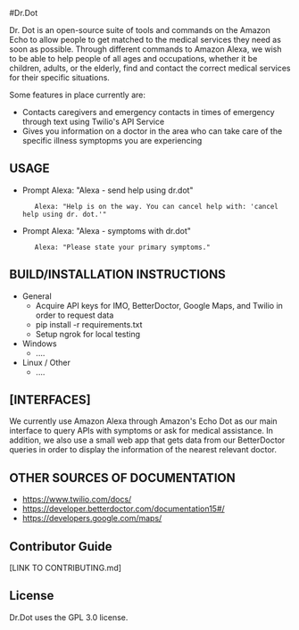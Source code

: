 #Dr.Dot

Dr. Dot is an open-source suite of tools and commands on the Amazon Echo to allow people to get matched to the medical services they need as soon as possible. Through different commands to Amazon Alexa, we wish to be able to help people of all ages and occupations, whether it be children, adults, or the elderly, find and contact the correct medical services for their specific situations.

Some features in place currently are:
  * Contacts caregivers and emergency contacts in times of emergency through text using Twilio's API Service
  * Gives you information on a doctor in the area who can take care of the specific illness symptopms you are experiencing

## USAGE
  * Prompt Alexa: "Alexa - send help using dr.dot"
  
           Alexa: "Help is on the way. You can cancel help with: 'cancel help using dr. dot.'"
  * Prompt Alexa: "Alexa - symptoms with dr.dot" 
  
           Alexa: "Please state your primary symptoms."
  
## BUILD/INSTALLATION INSTRUCTIONS
  * General
    * Acquire API keys for IMO, BetterDoctor, Google Maps, and Twilio in order to request data
    * pip install -r requirements.txt
    * Setup ngrok for local testing
  * Windows
    * ....
  * Linux / Other
    * ....

## [INTERFACES]
We currently use Amazon Alexa through Amazon's Echo Dot as our main interface to query APIs with symptoms or ask for medical assistance.
In addition, we also use a small web app that gets data from our BetterDoctor queries in order to display the information of the nearest relevant doctor.

## OTHER SOURCES OF DOCUMENTATION
   * https://www.twilio.com/docs/
   * https://developer.betterdoctor.com/documentation15#/
   * https://developers.google.com/maps/

## Contributor Guide
[LINK TO CONTRIBUTING.md]

## License 
Dr.Dot uses the GPL 3.0 license.
